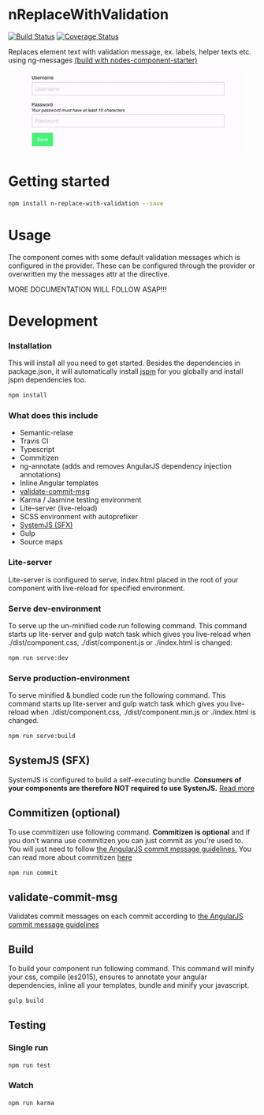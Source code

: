 # nReplaceWithValidation

[![Build Status](https://travis-ci.org/nodes-frontend/nReplaceWithValidation.svg?branch=master)](https://travis-ci.org/nodes-frontend/nReplaceWithValidation) [![Coverage Status](https://coveralls.io/repos/github/nodes-frontend/nReplaceWithValidation/badge.svg?branch=master)](https://coveralls.io/github/nodes-frontend/nReplaceWithValidation?branch=master)

Replaces element text with validation message, ex. labels, helper texts etc. using ng-messages [(build with nodes-component-starter)](https://github.com/nodes-frontend/nodes-component-starter)

![Screencapture GIF](https://raw.githubusercontent.com/nodes-frontend/nReplaceWithValidation/master/demo.gif)

# Getting started
```bash
npm install n-replace-with-validation --save
```

# Usage
The component comes with some default validation messages which is configured in the provider. These can be configured through the provider or overwritten my the messages attr at the directive.

MORE DOCUMENTATION WILL FOLLOW ASAP!!!

# Development

### Installation
This will install all you need to get started. Besides the dependencies in package.json, it will automatically install [jspm](http://jspm.io/) for you globally and install jspm dependencies too.  
```bash
npm install
```

### What does this include
  * Semantic-relase
  * Travis CI
  * Typescript
  * Commitizen
  * ng-annotate (adds and removes AngularJS dependency injection annotations)
  * Inline Angular templates
  * [validate-commit-msg](https://github.com/Frikki/validate-commit-message)
  * Karma / Jasmine testing environment
  * Lite-server (live-reload)
  * SCSS environment with autoprefixer
  * [SystemJS (SFX)](https://github.com/systemjs/builder#self-executing-sfx-bundles)
  * Gulp
  * Source maps

### Lite-server
Lite-server is configured to serve, index.html placed in the root of your component with live-reload for specified environment.
### Serve dev-environment
To serve up the un-minified code run following command. This command starts up lite-server and gulp watch task which gives you live-reload when ./dist/component.css, ./dist/component.js or ./index.html is changed:

```bash
npm run serve:dev
```
### Serve production-environment
To serve minified & bundled code run the following command. This command starts up lite-server and gulp watch task which gives you live-reload when ./dist/component.css, ./dist/component.min.js or ./index.html is changed.

```bash
npm run serve:build
```
## SystemJS (SFX)
SystemJS is configured to build a self-executing bundle. **Consumers of your components are therefore NOT required to use SystenJS.** [Read more](https://github.com/systemjs/builder#self-executing-sfx-bundles)
## Commitizen (optional)
To use commitizen use following command. **Commitizen is optional** and if you don't wanna use commitizen you can just commit as you're used to. You will just need to follow [the AngularJS commit message guidelines.](https://docs.google.com/document/d/1rk04jEuGfk9kYzfqCuOlPTSJw3hEDZJTBN5E5f1SALo)
You can read more about commitizen [here](https://commitizen.github.io/cz-cli/)

```bash
npm run commit
```
## validate-commit-msg
Validates commit messages on each commit according to [the AngularJS commit message guidelines](https://docs.google.com/document/d/1rk04jEuGfk9kYzfqCuOlPTSJw3hEDZJTBN5E5f1SALo)
## Build
To build your component run following command. This command will minify your css, compile (es2015), ensures to annotate your angular dependencies, inline all your templates, bundle and minify your javascript.

```bash
gulp build
```
## Testing

### Single run
```bash
npm run test
```
### Watch
```bash
npm run karma
```